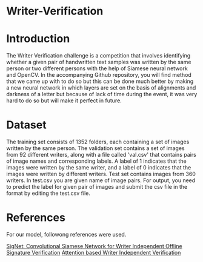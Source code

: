 # Writer-Verification
# Introduction
The Writer Verification challenge is a competition that involves identifying whether a given pair of handwritten text samples was written by the same person or two different persons with the help of Siamese neural network and OpenCV. In the accompanying Github repository, you will find method that we came up with to do so but this can be done much better by making a new neural network in which layers are set on the basis of alignments and darkness of a letter but because of lack of time during the event, it was very hard to do so but will make it perfect in future. 
# Dataset
The training set consists of 1352 folders, each containing a set of images written by the same person.
The validation set contains a set of images from 92 different writers, along with a file called 'val.csv' that contains pairs of image names and corresponding labels. A label of 1 indicates that the images were written by the same writer, and a label of 0 indicates that the images were written by different writers.
Test set contains images from 360 writers. In test.csv you are given name of image pairs. For output, you need to predict the label for given pair of images and submit the csv file in the format by editing the test.csv file.
# References
For our model, followong references were used.

[SigNet: Convolutional Siamese Network for Writer Independent Offline Signature Verification](https://arxiv.org/pdf/1707.02131v2.pdf)
[Attention based Writer Independent Verification](https://arxiv.org/pdf/2009.04532v3.pdf)
